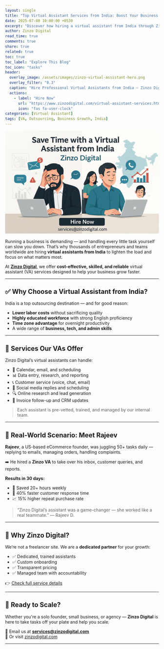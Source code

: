 ```yaml
---
layout: single
title: "Top Virtual Assistant Services from India: Boost Your Business with Zinzo Digital"
date: 2025-07-08 10:00:00 +0530
excerpt: "Discover how hiring a virtual assistant from India through Zinzo Digital can save costs, improve productivity, and drive growth for your business."
author: Zinzo Digital
read_time: true
comments: true
share: true
related: true
toc: true
toc_label: "Explore This Blog"
toc_icon: "tasks"
header:
  overlay_image: /assets/images/zinzo-virtual-assistant-hero.png
  overlay_filter: "0.3"
  caption: "Hire Professional Virtual Assistants from India – Zinzo Digital"
  actions:
    - label: "Hire Now"
      url: "https://www.zinzodigital.com/virtual-assistant-services.html"
      icon: "fas fa-user-clock"
categories: [Virtual Assistant]
tags: [VA, Outsourcing, Business Growth, India]
---
```


![Top Virtual Assistant Services from India](../assets/images/zinzo-virtual-assistant-hero.png)

Running a business is demanding — and handling every little task yourself can slow you down. That’s why thousands of entrepreneurs and teams worldwide are hiring **virtual assistants from India** to lighten the load and focus on what matters most.

At **[Zinzo Digital](https://www.zinzodigital.com/)**, we offer **cost-effective, skilled, and reliable** virtual assistant (VA) services designed to help your business grow faster.

---

## ✅ Why Choose a Virtual Assistant from India?

India is a top outsourcing destination — and for good reason:

- **Lower labor costs** without sacrificing quality  
- **Highly educated workforce** with strong English proficiency  
- **Time zone advantage** for overnight productivity  
- A wide range of **business, tech, and admin skills**

---

## 🔧 Services Our VAs Offer

Zinzo Digital’s virtual assistants can handle:

- 📅 Calendar, email, and scheduling  
- 📊 Data entry, research, and reporting  
- 📞 Customer service (voice, chat, email)  
- 💬 Social media replies and scheduling  
- 🔍 Online research and lead generation  
- 🧾 Invoice follow-up and CRM updates

> Each assistant is pre-vetted, trained, and managed by our internal team.

---

## 💼 Real-World Scenario: Meet Rajeev

**Rajeev**, a US-based eCommerce founder, was juggling 50+ tasks daily — replying to emails, managing orders, handling complaints.

➡️ He hired a **Zinzo VA** to take over his inbox, customer queries, and reports.

**Results in 30 days:**
- 💸 Saved 20+ hours weekly  
- 💬 40% faster customer response time  
- 📈 15% higher repeat purchase rate

> “Zinzo Digital’s assistant was a game-changer — she worked like a real teammate.” — Rajeev D.

---

## 🤝 Why Zinzo Digital?

We’re not a freelancer site. We are a **dedicated partner** for your growth:

- ✅ Dedicated, trained assistants  
- ✅ Custom onboarding  
- ✅ Transparent pricing  
- ✅ Managed team with accountability

👉 [Check full service details](https://www.zinzodigital.com/virtual-assistant-services.html)

---

## 🚀 Ready to Scale?

Whether you're a solo founder, small business, or agency — **Zinzo Digital** is here to take tasks off your plate and help you scale.

📩 Email us at **services@zinzodigital.com**  
🔗 Or visit [zinzodigital.com](https://www.zinzodigital.com/)

---